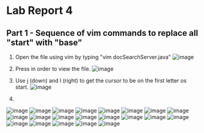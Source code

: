 # Lab Report 4

## Part 1 - Sequence of vim commands to replace all "start" with "base"
1. Open the file using vim by typing "vim docSearchServer.java"
![image](1.png)

2. Press <Enter> in order to view the file.
![image](2.png)
  
3. Use j (down) and l (right) to get the cursor to be on the first letter os start.
![image](3.png)
  
4. 
![image](4.png)
![image](5.png)
![image](6.png)
![image](7.png)
![image](8.png)
![image](9.png)
![image](10.png)
![image](11.png)
![image](12.png)
![image](13.png)
![image](14.png)
![image](15.png)
![image](16.png)
![image](17.png)
![image](18.png)
![image](19.png)
![image](20.png)
![image](21.png)
![image](22.png)
![image](23.png)
![image](24.png)

